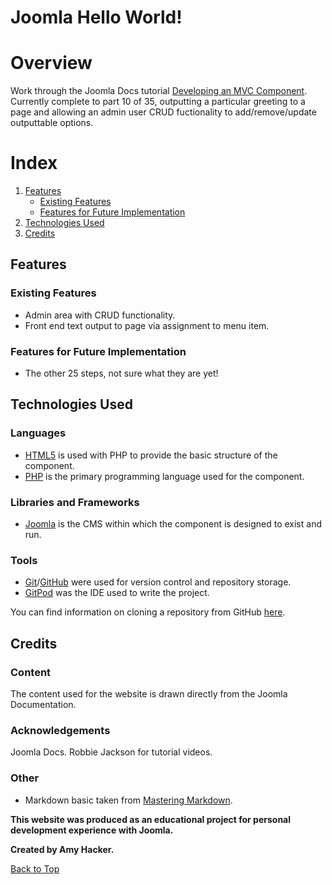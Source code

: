 # **Joomla Hello World!**

# Overview

Work through the Joomla Docs tutorial [Developing an MVC Component](https://docs.joomla.org/J3.x:Developing_an_MVC_Component/).  Currently complete to part 10 of 35, outputting a particular greeting to a page and allowing an admin user CRUD fuctionality to add/remove/update outputtable options.

# Index
1. [Features](#features)
    * [Existing Features](#existing-features)
    * [Features for Future Implementation](#features-for-future-implementation)
1. [Technologies Used](#technologies-used)
1. [Credits](#credits)

## Features

### **Existing Features**
* Admin area with CRUD functionality.
* Front end text output to page via assignment to menu item.

### **Features for Future Implementation**
* The other 25 steps, not sure what they are yet!

## Technologies Used

### **Languages**
* [HTML5](https://www.w3.org/) is used with PHP to provide the basic structure of the component.
* [PHP](https://www.php.net/) is the primary programming language used for the component.

### **Libraries and Frameworks**
* [Joomla](https://www.joomla.org/) is the CMS within which the component is designed to exist and run.

### **Tools**
* [Git](https://git-scm.com/)/[GitHub](https://github.com/) were used for version control and repository storage.
* [GitPod](https://www.gitpod.io/) was the IDE used to write the project.

You can find information on cloning a repository from GitHub [here](https://docs.github.com/en/github/creating-cloning-and-archiving-repositories/cloning-a-repository).

## Credits

### **Content**
The content used for the website is drawn directly from the Joomla Documentation.

### **Acknowledgements**
Joomla Docs.
Robbie Jackson for tutorial videos.

### **Other**
* Markdown basic taken from [Mastering Markdown](https://guides.github.com/features/mastering-markdown/).

**This website was produced as an educational project for personal development experience with Joomla.**

**Created by Amy Hacker.**

[Back to Top](#joomla-hello-world)